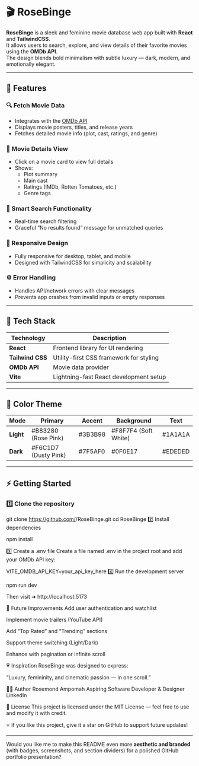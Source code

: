 # 🎬 RoseBinge

**RoseBinge** is a sleek and feminine movie database web app built with **React** and **TailwindCSS**.  
It allows users to search, explore, and view details of their favorite movies using the **OMDb API**.  
The design blends bold minimalism with subtle luxury — dark, modern, and emotionally elegant.

---

## 🌟 Features

### 🔍 Fetch Movie Data

- Integrates with the [OMDb API](https://www.omdbapi.com/)
- Displays movie posters, titles, and release years
- Fetches detailed movie info (plot, cast, ratings, and genre)

### 🎥 Movie Details View

- Click on a movie card to view full details
- Shows:
  - Plot summary
  - Main cast
  - Ratings (IMDb, Rotten Tomatoes, etc.)
  - Genre tags

### 🔎 Smart Search Functionality

- Real-time search filtering
- Graceful “No results found” message for unmatched queries

### 📱 Responsive Design

- Fully responsive for desktop, tablet, and mobile
- Designed with TailwindCSS for simplicity and scalability

### ⚙️ Error Handling

- Handles API/network errors with clear messages
- Prevents app crashes from invalid inputs or empty responses

---

## 🧩 Tech Stack

| Technology       | Description                             |
| ---------------- | --------------------------------------- |
| **React**        | Frontend library for UI rendering       |
| **Tailwind CSS** | Utility-first CSS framework for styling |
| **OMDb API**     | Movie data provider                     |
| **Vite**         | Lightning-fast React development setup  |

---

## 💄 Color Theme

| Mode      | Primary              | Accent  | Background           | Text    |
| --------- | -------------------- | ------- | -------------------- | ------- |
| **Light** | #B83280 (Rose Pink)  | #3B3B98 | #F8F7F4 (Soft White) | #1A1A1A |
| **Dark**  | #F6C1D7 (Dusty Pink) | #7F5AF0 | #0F0E17              | #EDEDED |

---

## ⚡ Getting Started

### 1️⃣ Clone the repository

git clone https://github.com/<your-username>/RoseBinge.git
cd RoseBinge
2️⃣ Install dependencies

npm install

3️⃣ Create a .env file
Create a file named .env in the project root and add your OMDb API key:

VITE_OMDB_API_KEY=your_api_key_here
4️⃣ Run the development server

npm run dev

Then visit ➜ http://localhost:5173

🧠 Future Improvements
Add user authentication and watchlist

Implement movie trailers (YouTube API)

Add “Top Rated” and “Trending” sections

Support theme switching (Light/Dark)

Enhance with pagination or infinite scroll

💗 Inspiration
RoseBinge was designed to express:

“Luxury, femininity, and cinematic passion — in one scroll.”

🧑‍💻 Author
Rosemond Ampomah
Aspiring Software Developer & Designer
LinkedIn

🪪 License
This project is licensed under the MIT License — feel free to use and modify it with credit.

⭐ If you like this project, give it a star on GitHub to support future updates!

---

Would you like me to make this README even more **aesthetic and branded** (with badges, screenshots, and section dividers) for a polished GitHub portfolio presentation?
